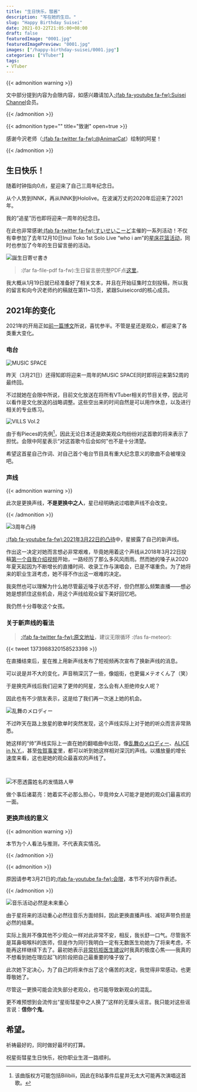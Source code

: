 ```yaml
---
title: "生日快乐，彗酱"
description: "写在她的生日。"
slug: "Happy Birthday Suisei"
date: 2021-03-22T21:05:00+08:00
draft: false
featuredImage: "0001.jpg"
featuredImagePreview: "0001.jpg"
images: ["/happy-birthday-suisei/0001.jpg"]
categories: ["VTuber"]
tags:
- VTuber
---
```


{{< admonition warning >}}

文中部分提到内容为会限内容，如感兴趣请加入[:(fab fa-youtube fa-fw):Suisei Channel](https://www.youtube.com/channel/UC5CwaMl1eIgY8h02uZw7u8A)会员。

{{< /admonition >}}

{{< admonition type="" title="致谢" open=true >}}

感谢今沢老师（[:(fab fa-twitter fa-fw):@AnimarCat](https://twitter.com/AnimarCat)）绘制的阿星！

{{< /admonition >}}

## 生日快乐！

随着时钟指向0点，星迎来了自己三周年纪念日。

从个人势到INNK，再从INNK到Hololive。在波澜万丈的2020年后迎来了2021年。

我的“追星”历也即将迎来一周年的纪念日。

在此也非常感谢[:(fab fa-twitter fa-fw):すいせいこーど](https://twitter.com/suiseicord)主催的一系列活动！不仅有幸参加了去年12月10日Inui Toko 1st Solo Live “who i am”的[星床花篮活动](https://twitter.com/suiseicord/status/1337005187123224576?s=20)，同时也参加了今年的生日留言册的活动。

![誕生日寄せ書き](0002.jpg "由Suiseicord主催的生日留言册")

> :(far fa-file-pdf fa-fw):生日留言册完整PDF点[这里](https://suiseicord.com/shikishi/3rdannv)。

我大概从1月19日就已经准备好了相关文本，并且在开始征集时立刻投稿，所以我的留言和向今沢老师约的稿就在第11~13页，紧跟Suiseicord的核心成员。

## 2021年的变化

2021年的开局正如[前一篇博文](/still-watching-vtuber-suisei-hoshimachi)所说，喜忧参半。不管是星还是观众，都迎来了各类重大变化。

### 电台

![MUSIC SPACE](0003.jpg "MUSIC SPACE，感谢一年以来的陪伴！")

昨天（3月21日）还得知即将迎来一周年的MUSIC SPACE同时即将迎来第52周的最终回。

不过就她在会限中所说，目前文化放送在将所有VTuber相关的节目关停，因此可以看作是文化放送的战略调整。这些空出来的时间自然是可以用作休息，以及进行相关的专业练习。

![VILLS Vol.2](0004.jpg "VILLS Vol.2，星演唱了NOW ON SPACE!!")

由于有Pieces的先例[^1]，因此无论日本还是欧美观众均纷纷对这首歌的将来表示了担忧。会限中阿星表示“对这首歌今后会如何”也不是十分清楚。

希望这首星自己作词、对自己首个电台节目具有重大纪念意义的歌曲不会被埋没吧。

### 声线

{{< admonition warning >}}

此次是更换声线，**不是更换中之人**，星已经明确说过唱歌声线不会改变。

{{< /admonition >}}

![3周年凸待](0005.jpg "3周年凸待，新声线披露。")

[:(fab fa-youtube fa-fw):2021年3月22日的凸待](https://www.youtube.com/watch?v=oPz4lrkarZ0)中，星披露了自己的新声线。

作出这一决定对她而言想必非常艰难，毕竟她用着这个声线从2018年3月22日投稿[第一个自我介绍视频](https://www.youtube.com/watch?v=1dOyVEls4pg&t=73s)开始，一路经历了那么多风风雨雨。然而她的嗓子从2020年夏天起因为不断增长的直播时间、收录工作与演唱会，已是不堪重负。为了她将来的职业生涯考虑，她不得不作出这一艰难的决定。

我突然也可以理解为什么她尽管最近嗓子状态不好，但仍然那么频繁直播——想必她是想抓住这些机会，用这个声线给观众留下美好回忆吧。

我仍然十分尊敬这个女孩。

### 关于新声线的看法

> [:(fab fa-twitter fa-fw):原文地址](https://twitter.com/suisei_hosimati/status/1373988320158523398)，建议无限循环 :(fas fa-meteor):

{{< tweet 1373988320158523398 >}}

在直播结束后，星在推上用新声线发布了短视频再次宣布了换新声线的消息。

可以说是并不大的变化，声音稍深沉了一些，像姐街，也更偏メテオくん了（笑）

于是换完声线后我们迎来了更帅的阿星，怎么会有人拒绝帅女人呢？

因此也有不少朋友表示，这是给了我们再一次迷上她的机会。

![乱舞のメロディー](0008.jpg "「乱舞のメロディー」")

不过昨天在路上放星的歌单时突然发现，这个声线实际上对于她的听众而言非常熟悉。

她这样的“帅”声线实际上一直在她的翻唱曲中出现，像[乱舞のメロディー](https://www.youtube.com/watch?v=LpkWFnRPd-M)、[ALICE in N.Y.](https://www.youtube.com/watch?v=Ur0K2WA67jw)，甚至[佐賀事変](https://www.youtube.com/watch?v=-wNSFmqhQsU)里，都可以听到她这样相对深沉的声线。以播放量的增长速度来看，这也是她的观众最喜欢的声线了。

<br>

![不愿透露姓名的发情路人甲](0009.jpg "不愿透露姓名的发情路人Nova")

做个事后诸葛亮：她着实不必那么担心，毕竟帅女人可能才是她的观众们最喜欢的一面。

### 更换声线的意义

{{< admonition warning >}}

本节为个人看法与推测，不代表真实情况。

{{< /admonition >}}

{{< admonition >}}

原因请参考3月21日的[:(fab fa-youtube fa-fw):会限](https://www.youtube.com/watch?v=77RIG0r65qE)，本节不对内容作表述。

{{< /admonition >}}

![音乐活动必然是未来重心](0006.jpg "音乐活动必然是星的未来重心。")

由于星将来的活动重心必然往音乐方面倾斜，因此更换直播声线、减轻声带负担是必然的结果。

实际上我并不像其他不少观众一样对此非常不安，相反，我长舒一口气。尽管我不是耳鼻咽喉科的医师，但是作为同行我明白一定有无数医生劝她为了将来考虑，不能再这样继续下去了。最初她表示[非常抗拒医生建议](https://www.youtube.com/watch?v=ta5_6p3fQtY)时我真的极度心焦——我真的不想看到她在理应起飞的阶段把自己最重要的嗓子毁了。

此次她下定决心，为了自己的将来作出了这个痛苦的决定，我觉得非常感动，也更尊敬她了。

尽管这一更换可能会流失部分老观众，也可能导致新观众的混乱。

更不难预想到会流传出“星街彗星中之人换了”这样的无厘头谣言。我只能对这些谣言说：**信你个鬼**。

## 希望。

祈祷最好的，同时做好最坏的打算。

祝星街彗星生日快乐，祝你职业生涯一路顺利。

[^1]: 该曲版权方可能包括Bilibili，因此在B站事件后星并无太大可能再次演唱这首歌。
